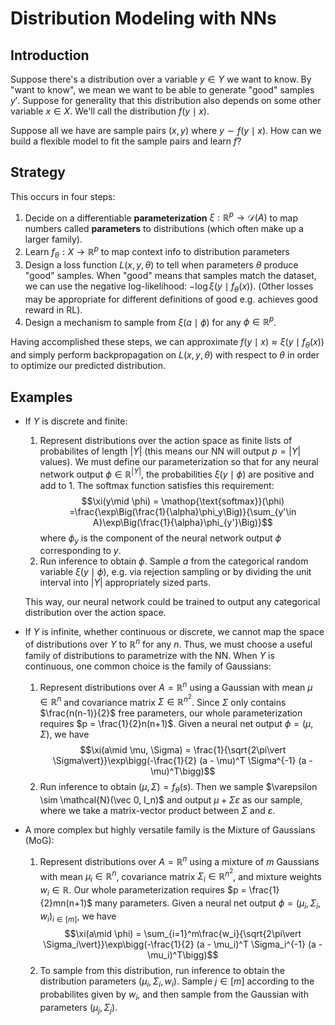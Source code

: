 # Distribution Modeling with NNs

## Introduction
Suppose there's a distribution over a variable $y\in Y$ we want to know. By "want to know", we mean we want to be able to generate "good" samples $y'$. Suppose for generality that this distribution also depends on some other variable $x \in X$. We'll call the distribution $f(y\mid x)$. 

Suppose all we have are sample pairs $(x, y)$ where $y\sim f(y\mid x)$.  How can we build a flexible model to fit the sample pairs and learn $f$?

## Strategy

This occurs in four steps:
1. Decide on a differentiable **parameterization** $\xi: \mathbb{R}^p \to \mathcal{D}(A)$ to map numbers called **parameters** to distributions (which often make up a larger family).
2. Learn $f_\theta: X\to \mathbb{R}^p$ to map context info to distribution parameters
4. Design a loss function $L(x, y, \theta)$ to tell when parameters $\theta$ produce "good" samples. When "good" means that samples match the dataset, we can use the negative log-likelihood: $-\log\xi(y\mid f_\theta(x))$. (Other losses may be appropriate for different definitions of good e.g. achieves good reward in RL).
5. Design a mechanism to sample from $\xi(a\mid\phi)$ for any $\phi\in\mathbb{R}^p$.

Having accomplished these steps, we can approximate $f(y\mid x) \approx \xi(y\mid f_\theta(x))$ and simply perform backpropagation on $L(x, y, \theta)$ with respect to  $\theta$ in order to optimize our predicted distribution.

## Examples

- If $Y$ is discrete and finite:
	1. Represent distributions over the action space as finite lists of probabilites of length $\vert Y\vert$ (this means our NN will output $p = \vert Y\vert$ values). We must define our parameterization so that for any neural network output $\phi\in\mathbb{R}^{\vert Y\vert}$, the probabilities $\xi(y\mid \phi)$ are positive and add to 1. The softmax function satisfies this requirement:
	$$\xi(y\mid \phi) = \mathop{\text{softmax}}(\phi) =\frac{\exp\Big(\frac{1}{\alpha}\phi_y\Big)}{\sum_{y'\in A}\exp\Big(\frac{1}{\alpha}\phi_{y'}\Big)}$$
	where $\phi_y$ is the component of the neural network output $\phi$ corresponding to $y$.
	3. Run inference to obtain $\phi$. Sample $a$ from the categorical random variable $\xi(y\mid \phi)$, e.g. via rejection sampling or by dividing the unit interval into $\vert Y\vert$ appropriately sized parts.
	
	This way, our neural network could be trained to output any categorical distribution over the action space.
- If $Y$ is infinite, whether continuous or discrete, we cannot map the space of distributions over $Y$ to $\mathbb{R}^n$ for any $n$. Thus, we must choose a useful family of distributions to parametrize with the NN. When $Y$ is continuous, one common choice is the family of Gaussians:
	1. Represent distributions over $A = \mathbb{R}^n$ using a Gaussian with mean $\mu \in \mathbb{R}^n$ and covariance matrix $\Sigma \in \mathbb{R}^{n^2}$. Since $\Sigma$ only contains $\frac{n(n-1)}{2}$ free parameters, our whole parameterization requires $p = \frac{1}{2}n(n+1)$. Given a neural net output $\phi = (\mu, \Sigma)$, we have
	$$\xi(a\mid \mu, \Sigma) = \frac{1}{\sqrt{2\pi\vert \Sigma\vert}}\exp\bigg(-\frac{1}{2} (a - \mu)^T \Sigma^{-1} (a - \mu)^T\bigg)$$
	3. Run inference to obtain $(\mu, \Sigma) = f_\theta(s)$. Then we sample $\varepsilon \sim \mathcal{N}(\vec 0, I_n)$ and output $\mu + \Sigma\varepsilon$ as our sample, where we take a matrix-vector product between $\Sigma$ and $\varepsilon$.
- A more complex but highly versatile family is the Mixture of Gaussians (MoG):
	1. Represent distributions over $A = \mathbb{R}^n$ using a mixture of $m$ Gaussians with mean $\mu_i \in \mathbb{R}^n$, covariance matrix $\Sigma_i \in \mathbb{R}^{n^2}$, and mixture weights $w_i \in \mathbb{R}$. Our whole parameterization requires $p = \frac{1}{2}mn(n+1)$ many parameters. Given a neural net output $\phi = (\mu_i, \Sigma_i, w_i)_{i\in[m]}$, we have
	$$\xi(a\mid \phi) = \sum_{i=1}^m\frac{w_i}{\sqrt{2\pi\vert \Sigma_i\vert}}\exp\bigg(-\frac{1}{2} (a - \mu_i)^T \Sigma_i^{-1} (a - \mu_i)^T\bigg)$$
	3. To sample from this distribution, run inference to obtain the distribution parameters $(\mu_i, \Sigma_i, w_i)$. Sample $j\in[m]$ according to the probabilites given by $w_i$, and then sample from the Gaussian with parameters $(\mu_j, \Sigma_j)$.